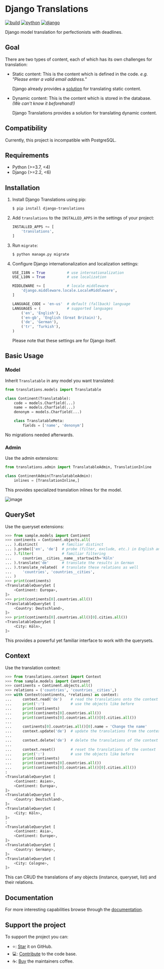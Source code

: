 # Django Translations

[![build](https://travis-ci.com/bbmokhtari/django-translations.svg?branch=master)](https://travis-ci.com/bbmokhtari/django-translations)
[![python](https://img.shields.io/badge/python-%3E%3D3.6%2C%20%3C4-0073b7)](https://pypi.org/project/django-translations/)
[![django](https://img.shields.io/badge/django-%3E%3D2.2%2C%20%3C4-0C4B33)](https://pypi.org/project/django-translations/)

Django model translation for perfectionists with deadlines.

## Goal

There are two types of content, each of which has its own challenges for translation:

- Static content: This is the content which is defined in the code.
  _e.g. "Please enter a valid email address."_

  Django already provides a
  [solution](https://docs.djangoproject.com/en/2.2/topics/i18n/translation/)
  for translating static content.

- Dynamic content: This is the content which is stored in the database.
  _(We can't know it beforehand!)_

  Django Translations provides a solution
  for translating dynamic content.

## Compatibility

Currently, this project is incompatible with PostgreSQL.

## Requirements

- Python (\>=3.7, \<4)
- Django (\>=2.2, \<6)

## Installation

1.  Install Django Translations using pip:

    ```bash
    $ pip install django-translations
    ```

2.  Add `translations` to the `INSTALLED_APPS` in the settings of your
    project:

    ```python
    INSTALLED_APPS += [
        'translations',
    ]
    ```

3.  Run `migrate`:

    ```bash
    $ python manage.py migrate
    ```

4.  Configure Django internationalization and localization settings:

    ```python
    USE_I18N = True          # use internationalization
    USE_L10N = True          # use localization

    MIDDLEWARE += [          # locale middleware
        'django.middleware.locale.LocaleMiddleware',
    ]

    LANGUAGE_CODE = 'en-us'  # default (fallback) language
    LANGUAGES = (            # supported languages
        ('en', 'English'),
        ('en-gb', 'English (Great Britain)'),
        ('de', 'German'),
        ('tr', 'Turkish'),
    )
    ```

    Please note that these settings are for Django itself.

## Basic Usage

### Model

Inherit `Translatable` in any model you want translated:

```python
from translations.models import Translatable

class Continent(Translatable):
    code = models.Charfield(...)
    name = models.Charfield(...)
    denonym = models.Charfield(...)

    class TranslatableMeta:
        fields = ['name', 'denonym']
```

No migrations needed afterwards.

### Admin

Use the admin extensions:

```python
from translations.admin import TranslatableAdmin, TranslationInline

class ContinentAdmin(TranslatableAdmin):
    inlines = [TranslationInline,]
```

This provides specialized translation inlines for the model.

![image](https://raw.githubusercontent.com/bbmokhtari/django-translations/master/docs/_static/admin.png)

## QuerySet

Use the queryset extensions:

```python
>>> from sample.models import Continent
>>> continents = Continent.objects.all(
... ).distinct(           # familiar distinct
... ).probe(['en', 'de']  # probe (filter, exclude, etc.) in English and German
... ).filter(             # familiar filtering
...     countries__cities__name__startswith='Köln'
... ).translate('de'      # translate the results in German
... ).translate_related(  # translate these relations as well
...     'countries', 'countries__cities',
... )
>>> print(continents)
<TranslatableQuerySet [
    <Continent: Europa>,
]>
>>> print(continents[0].countries.all())
<TranslatableQuerySet [
    <Country: Deutschland>,
]>
>>> print(continents[0].countries.all()[0].cities.all())
<TranslatableQuerySet [
    <City: Köln>,
]>
```

This provides a powerful yet familiar interface to work with the querysets.

## Context

Use the translation context:

```python
>>> from translations.context import Context
>>> from sample.models import Continent
>>> continents = Continent.objects.all()
>>> relations = ('countries', 'countries__cities',)
>>> with Context(continents, *relations) as context:
...     context.read('de')    # read the translations onto the context
...     print(':')            # use the objects like before
...     print(continents)
...     print(continents[0].countries.all())
...     print(continents[0].countries.all()[0].cities.all())
...
...     continents[0].countries.all()[0].name = 'Change the name'
...     context.update('de')  # update the translations from the context
...
...     context.delete('de')  # delete the translations of the context
...
...     context.reset()       # reset the translations of the context
...     print(':')            # use the objects like before
...     print(continents)
...     print(continents[0].countries.all())
...     print(continents[0].countries.all()[0].cities.all())
:
<TranslatableQuerySet [
    <Continent: Asien>,
    <Continent: Europa>,
]>
<TranslatableQuerySet [
    <Country: Deutschland>,
]>
<TranslatableQuerySet [
    <City: Köln>,
]>
:
<TranslatableQuerySet [
    <Continent: Asia>,
    <Continent: Europe>,
]>
<TranslatableQuerySet [
    <Country: Germany>,
]>
<TranslatableQuerySet [
    <City: Cologne>,
]>
```

This can CRUD the translations of any objects (instance, queryset, list) and their relations.

## Documentation

For more interesting capabilities browse through the
[documentation](http://bbmokhtari.github.io/django-translations).

## Support the project

To support the project you can:

- ⭐️: [Star](http://github.com/bbmokhtari/django-translations/) it on GitHub.
- 💻: [Contribute](https://bbmokhtari.github.io/django-translations/contribution.html) to the code base.
- ☕️: [Buy](https://bbmokhtari.github.io/django-translations/donation.html) the maintainers coffee.
